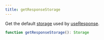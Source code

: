 ```yaml
---
title: getResponseStorage
---
```


Get the default [storage](storage.md) used by [useResponse](use-response.md).

```typescript
function getResponseStorage(): Storage
```
